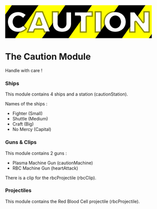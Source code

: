 ![caution](/caution.png "Caution")
# The Caution Module

Handle with care !

### Ships

This module contains 4 ships and a station (cautionStation).

Names of the ships :
* Fighter (Small)
* Shuttle (Medium)
* Craft (Big)
* No Mercy (Capital)

### Guns & Clips

This module contains 2 guns :

* Plasma Machine Gun (cautionMachine)
* RBC Machine Gun (heartAttack)

There is a clip for the rbcProjectile (rbcClip).

### Projectiles

This module contains the Red Blood Cell projectile (rbcProjectile).
